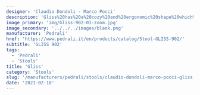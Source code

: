 ```yaml
---
designer: 'Claudio Dondoli - Marco Pocci'
description: 'Gliss%20has%20a%20cozy%20and%20ergonomic%20shape%20which%20takes%20its%20inspiration%20from%20iconic%20chairs%20of%20the%20Fifties%2C%20featuring%20by%20the%20distinctive%20element%20of%20the%20hole%20in%20the%20shell.%20The%20collection%20stands%20out%20for%20comfort%20and%20functionality%2C%20thanks%20to%20its%20sinuous%20armrests%20that%20allow%20a%20handy%20grip%2C%20as%20well%20embrace%20the%20body.%20Barstool%20with%20polycarbonate%20shell%20and%20steel%20rod%20sled%20frame%20%D8%2011%20mm.%20Seat%20height%20650%20mm.'
image_primary: 'img/Gliss-902-01-zoom.jpg'
image_secondary: '../../../images/blank.png'
manufacturer: 'Pedrali'
href: 'https://www.pedrali.it/en/products/catalog/Stool-GLISS-902/'
subtitle: 'GLISS 902'
tags:
  - 'Pedrali'
  - 'Stools'
title: 'Gliss'
category: 'Stools'
slug: '/manufacturers/pedrali/stools/claudio-dondoli-marco-pocci-gliss'
date: '2021-02-18'
---
```

